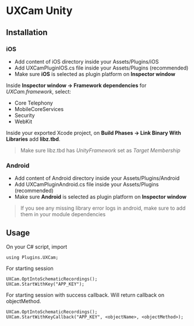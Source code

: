 # UXCam Unity

## Installation

### iOS

- Add content of iOS directory inside your Assets/Plugins/iOS
- Add UXCamPluginIOS.cs file inside your Assets/Plugins (recommended)
- Make sure **iOS** is selected as plugin platform on **Inspector window**

Inside **Inspector window -> Framework dependencies** for *UXCam.framework*, select: 
- Core Telephony
- MobileCoreServices
- Security
- WebKit

Inside your exported Xcode project, on **Build Phases -> Link Binary With Libraries** add **libz.tbd**.
>Make sure libz.tbd has *UnityFramework* set as *Target Membership*

### Android
- Add content of Android directory inside your Assets/Plugins/Android
- Add UXCamPluginAndroid.cs file inside your Assets/Plugins (recommended)
- Make sure **Android** is selected as plugin platform on **Inspector window**
>If you see any missing library error logs in android, make sure to add them in your module dependencies

## Usage
On your C# script, import
```
using Plugins.UXCam;
```

For starting session
```
UXCam.OptIntoSchematicRecordings();
UXCam.StartWithKey("APP_KEY");
```

For starting session with success callback. Will return callback on objectMethod.
```
UXCam.OptIntoSchematicRecordings();
UXCam.StartWithKeyCallback("APP_KEY", <objectName>, <objectMethod>);
```

